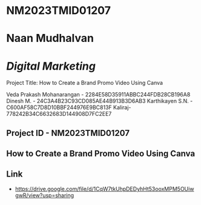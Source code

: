 # NM2023TMID01207
# Naan Mudhalvan
# _Digital Marketing_
Project Title: How to Create a Brand Promo Video Using Canva

Veda Prakash Mohanarangan - 2284E58D35911ABBC244FDB28CB196A8
Dinesh M. - 24C3A4B23C93CD085AE44B913B3D6AB3
Karthikayen S.N. - C600AF58C7D8D10BBF244976E9BC813F
Kaliraj- 778242B34C6632683D144908D7FC2EE7

## Project ID - NM2023TMID01207
## How to Create a Brand Promo Video Using Canva
## Link
- https://drive.google.com/file/d/1CqW7tkUhpDEDyhHt53ooxMPM5OUiwgwR/view?usp=sharing
